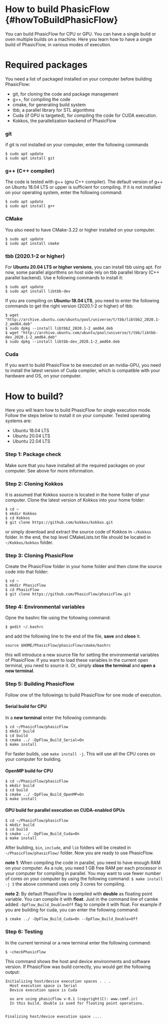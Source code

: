# How to build PhasicFlow {#howToBuildPhasicFlow}

You can build PhasicFlow for CPU or GPU. You can have a single build or oven multiple builds on a machine. Here you learn how to have a single build of PhasicFlow, in various modes of execution. 

# Required packages
You need a list of packaged installed on your computer before building PhasicFlow:
* git, for cloning the code and package management
* g++, for compiling the code
* cmake, for generating build system
* tbb, a parallel library for STL algorithms
* Cuda (if GPU is targeted), for compiling the code for CUDA execution.
* Kokkos, the parallelization backend of PhasicFlow 

### git 
if git is not installed on your computer, enter the following commands 
```
$ sudo apt update
$ sudo apt install git
```
 

### g++ (C++ compiler)
The code is tested with g++ (gnu C++ compiler). The default version of g++ on Ubuntu 18.04 LTS or upper is sufficient for compiling. If it is not installed on your operating system, enter the following command:

``` 
$ sudo apt update
$ sudo apt install g++
```


### CMake
You also need to have CMake-3.22 or higher installed on your computer.
``` 
$ sudo apt update
$ sudo apt install cmake
```

### tbb (2020.1-2 or higher)
For **Ubuntu 20.04 LTS or higher versions**, you can install tbb using apt. For now, some parallel algorithms on host side rely on tbb parallel library (C++ parallel backend). Use e following commands to install it:
```
$ sudo apt update
$ sudo apt install libtbb-dev
```
If you are compiling on **Ubuntu-18.04 LTS**, you need to enter the following commands to get the right version (2020.1-2 or higher) of tbb:
```
$ wget "http://archive.ubuntu.com/ubuntu/pool/universe/t/tbb/libtbb2_2020.1-2_amd64.deb"
$ sudo dpkg --install libtbb2_2020.1-2_amd64.deb
$ wget "http://archive.ubuntu.com/ubuntu/pool/universe/t/tbb/libtbb-dev_2020.1-2_amd64.deb"
$ sudo dpkg --install libtbb-dev_2020.1-2_amd64.deb
```
### Cuda
If you want to build PhasicFlow to be executed on an nvidia-GPU, you need to install the latest version of Cuda compiler, which is compatible with your hardware and OS, on your computer. 

# How to build? 
Here you will learn how to build PhasicFlow for single execution mode. Follow the steps below to install it on your computer. 
Tested operating systems are:
* Ubuntu 18.04 LTS
* Ubuntu 20.04 LTS
* Ubuntu 22.04 LTS

### Step 1: Package check
Make sure that you have installed all the required packages on your computer. See above for more information.

### Step 2: Cloning Kokkos
It is assumed that Kokkos source is located in the home folder of your computer. Clone the latest version of Kokkos into your home folder:
```
$ cd ~
$ mkdir Kokkos
$ cd Kokkos
$ git clone https://github.com/kokkos/kokkos.git
```
or simply download and extract the source code of Kokkos in `~/Kokkos` folder. In the end, the top level CMakeLists.txt file should be located in `~/Kokkos/kokkos` folder. 

### Step 3: Cloning PhasicFlow
Create the PhasicFlow folder in your home folder and then clone the source code into that folder:
```
$ cd ~
$ mkdir PhasicFlow
$ cd PhasicFlow
$ git clone https://github.com/PhasicFlow/phasicFlow.git
```
### Step 4: Environmental variables
Opne the bashrc file using the following command:

`$ gedit ~/.bashrc`

and add the following line to the end of the file, **save** and **close** it.

`source $HOME/PhasicFlow/phasicFlow/cmake/bashrc`

this will introduce a new source file for setting the environmental variables of PhasicFlow. If you want to load these variables in the current open terminal, you need to source it. Or, simply **close the terminal** and **open a new terminal**.

### Step 5: Building PhasicFlow
Follow one of the followings to build PhasicFlow for one mode of execution.
#### Serial build for CPU
In a **new terminal** enter the following commands:
```
$ cd ~/PhasicFlow/phasicFlow
$ mkdir build
$ cd build
$ cmake ../ -DpFlow_Build_Serial=On
$ make install
```
For faster builds, use `make install -j`. This will use all the CPU cores on your computer for building. 
#### OpenMP build for CPU
```
$ cd ~/PhasicFlow/phasicFlow
$ mkdir build
$ cd build
$ cmake ../ -DpFlow_Build_OpenMP=On
$ make install
```
#### GPU build for parallel execution on CUDA-enabled GPUs
```
$ cd ~/PhasicFlow/phasicFlow
$ mkdir build
$ cd build
$ cmake ../ -DpFlow_Build_Cuda=On
$ make install
```

After building, `bin`, `include`, and `lib` folders will be created in `~/PhasicFlow/phasicFlow/` folder. Now you are ready to use PhasicFlow.

**note 1**: When compiling the code in parallel, you need to have enough RAM on your computer. As a rule, you need 1 GB free RAM per each processor in your computer for compiling in parallel.
You may want to use fewer number of cores on your computer by using the following command:
`$ make install -j 3`
the above command uses only 3 cores for compiling. 

**note 2**: By default PhasicFlow is compiled with **double** as floating point variable. You can compile it with **float**. Just in the command line of camke added `-DpFlow_Build_Double=Off` flag to compile it with float. For example if you are building for cuda, you can enter the following command:

`$ cmake ../ -DpFlow_Build_Cuda=On --DpFlow_Build_Double=Off`

### Step 6: Testing
In the current terminal or a new terminal enter the following command:

`$ ~checkPhasicFlow`

This command shows the host and device environments and software version. If PhasicFlow was build correctly, you would get the following output:
```
Initializing host/device execution spaces . . . 
  Host execution space is Serial
  Device execution space is Cuda

  ou are using phasicFlow v-0.1 (copyright(C): www.cemf.ir)
  In this build, double is used for floating point operations.


Finalizing host/device execution space ....
```
